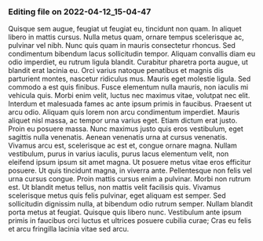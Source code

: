 

### Editing file on 2022-04-12_15-04-47

Quisque sem augue, feugiat ut feugiat eu, tincidunt non quam. In aliquet libero in mattis cursus. Nulla metus quam, ornare tempus scelerisque ac, pulvinar vel nibh. Nunc quis quam in mauris consectetur rhoncus. Sed condimentum bibendum lacus sollicitudin tempor. Aliquam convallis diam eu odio imperdiet, eu rutrum ligula blandit. Curabitur pharetra porta augue, ut blandit erat lacinia eu. Orci varius natoque penatibus et magnis dis parturient montes, nascetur ridiculus mus. Mauris eget molestie ligula.
Sed commodo a est quis finibus. Fusce elementum nulla mauris, non iaculis mi vehicula quis. Morbi enim velit, luctus nec maximus vitae, volutpat nec elit. Interdum et malesuada fames ac ante ipsum primis in faucibus. Praesent ut arcu odio. Aliquam quis lorem non arcu condimentum imperdiet. Mauris aliquet nisl massa, ac tempor urna varius eget. Etiam dictum erat justo. Proin eu posuere massa. Nunc maximus justo quis eros vestibulum, eget sagittis nulla venenatis. Aenean venenatis urna at cursus venenatis. Vivamus arcu est, scelerisque ac est et, congue ornare magna. Nullam vestibulum, purus in varius iaculis, purus lacus elementum velit, non eleifend ipsum ipsum sit amet magna.
Ut posuere metus vitae eros efficitur posuere. Ut quis tincidunt magna, in viverra ante. Pellentesque non felis vel urna cursus congue. Proin mattis cursus enim a pulvinar. Morbi non rutrum est. Ut blandit metus tellus, non mattis velit facilisis quis. Vivamus scelerisque metus quis felis pulvinar, eget aliquam est semper. Sed sollicitudin dignissim nulla, at bibendum odio rutrum semper. Nullam blandit porta metus at feugiat. Quisque quis libero nunc. Vestibulum ante ipsum primis in faucibus orci luctus et ultrices posuere cubilia curae; Cras eu felis et arcu fringilla lacinia vitae sed arcu.


